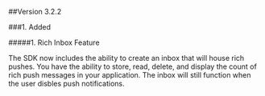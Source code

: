 ##Version 3.2.2

###1. Added

#####1. Rich Inbox Feature

The SDK now includes the ability to create an inbox that will house rich pushes. You have the ability to store, read, delete, and display the count of rich push messages in your application. The inbox will still function when the user disbles push notifications.
